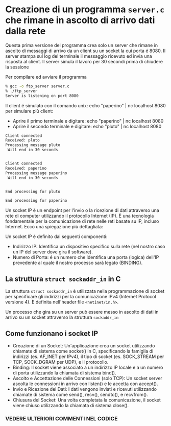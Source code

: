 # Creazione di un programma `server.c` che rimane in ascolto di arrivo dati dalla rete

Questa prima versione del programma crea solo un server che rimane in ascolto di messaggi di arrivo da un client su un socket la cui porta é 8080.
Il server stampa sul log del terminale il messaggio ricevuto ed invia una risposta al client.
Il server simula il lavoro per 30 secondi prima di chiudere la sessione

Per compilare ed avviare il programma

```bash
% gcc -o ftp_server server.c
% ./ftp_server              
Server is listening on port 8080
```

Il client é simulato con il comando unix: echo "paperino" | nc localhost 8080
per simulare più client:
- Aprire il primo terminale e digitare: echo "paperino" | nc localhost 8080
- Aprire il secondo terminale e digitare: echo "pluto" | nc localhost 8080

```bash
Client connected
Received: pluto
Processing message pluto
 Will end in 30 seconds


Client connected
Received: paperino
Processing message paperino
 Will end in 30 seconds


End processing for pluto

End processing for paperino
```

Un socket IP è un endpoint per l'invio o la ricezione di dati attraverso una rete di computer utilizzando il protocollo Internet (IP). È una tecnologia fondamentale per la comunicazione di rete nelle reti basate su IP, incluso Internet. Ecco una spiegazione più dettagliata:

Un socket IP è definito dai seguenti componenti:
- Indirizzo IP: Identifica un dispositivo specifico sulla rete (nel nostro caso un IP del server dove gira il software).
- Numero di Porta: é un numero che identifica una porta (logica) dell'IP prevedente al quale il nostro processo sarà legato (BINDING).

## La struttura `struct sockaddr_in` in C

La struttura `struct sockaddr_in` è utilizzata nella programmazione di socket per specificare gli indirizzi per la comunicazione IPv4 (Internet Protocol versione 4). È definita nell'header file `<netinet/in.h>`.

Un processo che gira su un server può essere messo in ascolto di dati in arrivo su un socket attraverso la struttura `sockaddr_in`

## Come funzionano i socket IP
- Creazione di un Socket: Un'applicazione crea un socket utilizzando chiamate di sistema come socket() in C, specificando la famiglia di indirizzi (es. AF_INET per IPv4), il tipo di socket (es. SOCK_STREAM per TCP, SOCK_DGRAM per UDP), e il protocollo.
- Binding: Il socket viene associato a un indirizzo IP locale e a un numero di porta utilizzando la chiamata di sistema bind().
- Ascolto e Accettazione delle Connessioni (solo TCP): Un socket server ascolta le connessioni in arrivo con listen() e le accetta con accept().
- Invio e Ricezione dei Dati: I dati vengono inviati e ricevuti utilizzando chiamate di sistema come send(), recv(), sendto(), e recvfrom().
- Chiusura del Socket: Una volta completata la comunicazione, il socket viene chiuso utilizzando la chiamata di sistema close().


### VEDERE ULTERIORI COMMENTI NEL CODICE
